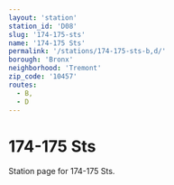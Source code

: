 ```yaml
---
layout: 'station'
station_id: 'D08'
slug: '174-175-sts'
name: '174-175 Sts'
permalink: '/stations/174-175-sts-b,d/'
borough: 'Bronx'
neighborhood: 'Tremont'
zip_code: '10457'
routes:
  - B,
  - D
---
```

# 174-175 Sts

Station page for 174-175 Sts.
